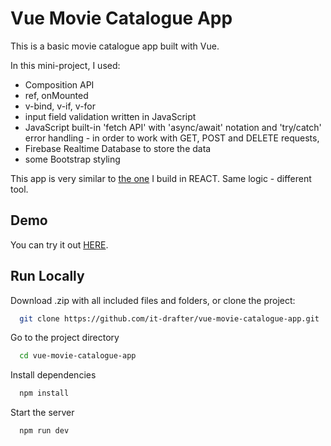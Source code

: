 # Vue Movie Catalogue App

This is a basic movie catalogue app built with Vue.

In this mini-project, I used:
- Composition API
- ref, onMounted
- v-bind, v-if, v-for
- input field validation written in JavaScript
- JavaScript built-in 'fetch API' with 'async/await' notation and 'try/catch' error handling - in order to work with GET, POST and DELETE requests,
- Firebase Realtime Database to store the data
- some Bootstrap styling

This app is very similar to [the one](https://github.com/it-drafter/react-post-app) I build in REACT. Same logic - different tool.
## Demo

You can try it out [HERE](http://drafter.atwebpages.com/vue-movie-catalogue-app/).

## Run Locally

Download .zip with all included files and folders, or clone the project:

```bash
  git clone https://github.com/it-drafter/vue-movie-catalogue-app.git
```

Go to the project directory

```bash
  cd vue-movie-catalogue-app
```

Install dependencies

```bash
  npm install
```

Start the server

```bash
  npm run dev
```

